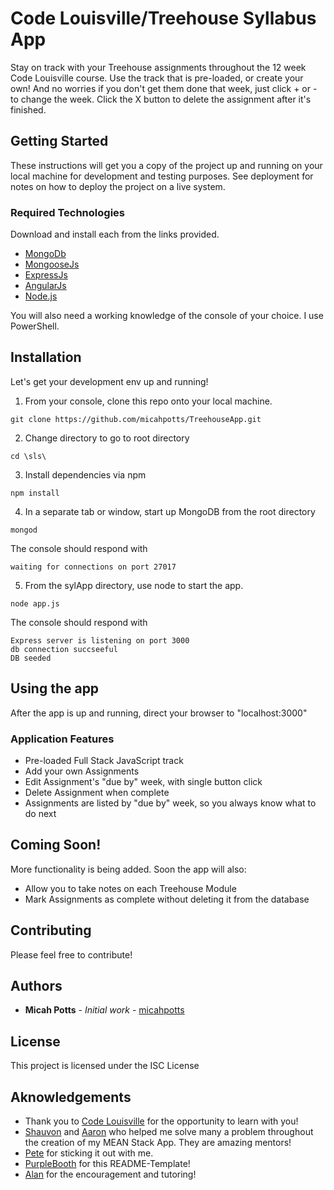 # Code Louisville/Treehouse Syllabus App

Stay on track with your Treehouse assignments throughout the 12 week Code Louisville course. Use the track that is pre-loaded, or create your own! And no worries if you don't get them done that week, just click + or - to change the week. Click the X button to delete the assignment after it's finished.

## Getting Started

These instructions will get you a copy of the project up and running on your local machine for development and testing purposes. See deployment for notes on how to deploy the project on a live system.

### Required Technologies

Download and install each from the links provided.

- [MongoDb](http://www.mongodb.org/)
- [MongooseJs](http://mongoosejs.com/)
- [ExpressJs](http://expressjs.com/)
- [AngularJs](http://angularjs.org/)
- [Node.js](http://nodejs.org/)

You will also need a working knowledge of the console of your choice. I use PowerShell.

## Installation

Let's get your development env up and running!

1. From your console, clone this repo onto your local machine.

```
git clone https://github.com/micahpotts/TreehouseApp.git
```

2. Change directory to go to root directory

```
cd \sls\
```

3. Install dependencies via npm

```
npm install
```

4. In a separate tab or window, start up MongoDB from the root directory

```
mongod
```
The console should respond with
```
waiting for connections on port 27017
```

5. From the sylApp directory, use node to start the app.

```
node app.js
```
The console should respond with
```
Express server is listening on port 3000
db connection succseeful
DB seeded
```

## Using the app

After the app is up and running, direct your browser to "localhost:3000"

### Application Features

 - Pre-loaded Full Stack JavaScript track
 - Add your own Assignments
 - Edit Assignment's "due by" week, with single button click
 - Delete Assignment when complete
 - Assignments are listed by "due by" week, so you always know what to do next


## Coming Soon!

More functionality is being added. Soon the app will also:
 - Allow you to take notes on each Treehouse Module
 - Mark Assignments as complete without deleting it from the database

## Contributing

Please feel free to contribute!

## Authors

* **Micah Potts** - *Initial work* - [micahpotts](https://github.com/micahpotts)

## License

This project is licensed under the ISC License

## Aknowledgements

* Thank you to [Code Louisville](https://github.com/CodeLouisville) for the opportunity to learn with you!
* [Shauvon](https://github.com/ShauvonM) and [Aaron](https://github.com/aarontropy) who helped me solve many a problem throughout the creation of my MEAN Stack App. They are amazing mentors!
* [Pete](https://github.com/IzzyD7) for sticking it out with me.
* [PurpleBooth](https://github.com/PurpleBooth) for this README-Template!
* [Alan](https://github.com/zeroasterisk) for the encouragement and tutoring!
